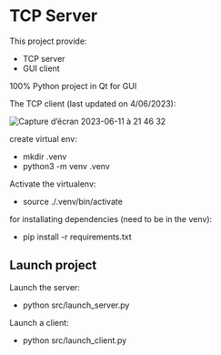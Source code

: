 # TCP Server

This project provide:
- TCP server
- GUI client

100% Python project in Qt for GUI

The TCP client (last updated on 4/06/2023):


![Capture d’écran 2023-06-11 à 21 46 32](https://github.com/clementraoulastek/server_tcp/assets/107399025/e37700b0-0fc7-496e-9c13-eda0a2b633a8)


create virtual env:
 - mkdir .venv
 -  python3 -m venv .venv

Activate the virtualenv:
- source ./.venv/bin/activate

for installating dependencies (need to be in the venv):
 - pip install -r requirements.txt
 
## Launch project
Launch the server:
- python src/launch_server.py

Launch a client:
- python src/launch_client.py


